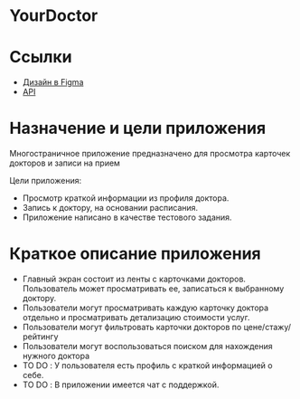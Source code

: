 # YourDoctor

# Ссылки

- [Дизайн в Figma](https://www.figma.com/design/Kwic8nnnhxLYztOswqQWix/Test?node-id=4-19732&m=dev&t=XsPjBn67fMbLF1E9-1)
- [API](https://github.com/salfa-ru/test_iOS_akatosphere/blob/main/test.json)

# Назначение и цели приложения

Многостраничное приложение предназначено для просмотра карточек докторов и записи на прием

Цели приложения:

- Просмотр краткой информации из профиля доктора.
- Запись к доктору, на основании расписания.
-  Приложение написано в качестве тестового задания.

# Краткое описание приложения

- Главный экран состоит из ленты с карточками докторов. Пользователь может просматривать ее, записаться к выбранному доктору.
- Пользователи могут просматривать каждую карточку доктора отдельно и просматривать детализацию стоимости услуг.
- Пользователи могут фильтровать карточки докторов по цене/стажу/рейтингу
- Пользователи могут воспользоваться поиском для нахождения нужного доктора
- TO DO : У пользователя есть профиль с краткой информацией о себе.
- TO DO : В приложении имеется чат с поддержкой.
